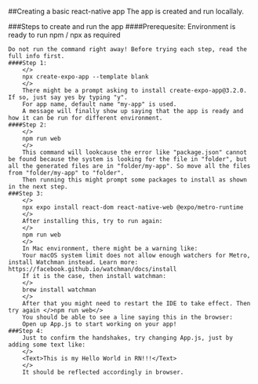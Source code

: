##Creating a basic react-native app
    The app is created and run locallaly.

###Steps to create and run the app
    ####Prerequesite:
        Environment is ready to run npm / npx as required

    Do not run the command right away! Before trying each step, read the full info first. 
    ####Step 1:
        </>
        npx create-expo-app --template blank
        </>
        There might be a prompt asking to install create-expo-app@3.2.0. If so, just say yes by typing "y".
        For app name, default name "my-app" is used.
        A message will finally show up saying that the app is ready and how it can be run for different environment.
    ####Step 2:
        </>
        npm run web
        </>
        This command will lookcause the error like "package.json" cannot be found because the system is looking for the file in "folder", but all the generated files are in "folder/my-app". So move all the files from "folder/my-app" to "folder".
        Then running this might prompt some packages to install as shown in the next step.
    ###Step 3: 
        </>
        npx expo install react-dom react-native-web @expo/metro-runtime
        </>
        After installing this, try to run again:
        </>
        npm run web
        </>
        In Mac environment, there might be a warning like:
        Your macOS system limit does not allow enough watchers for Metro, install Watchman instead. Learn more: https://facebook.github.io/watchman/docs/install
        If it is the case, then install watchman: 
        </>
        brew install watchman
        </>
        After that you might need to restart the IDE to take effect. Then try again </>npm run web</>
        You should be able to see a line saying this in the browser:
        Open up App.js to start working on your app!
    ###Step 4:
        Just to confirm the handshakes, try changing App.js, just by adding some text like:
        </>
        <Text>This is my Hello World in RN!!!</Text>
        </>
        It should be reflected accordingly in browser.